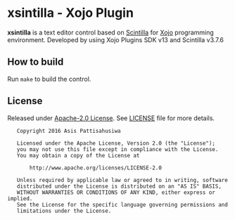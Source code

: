 # xsintilla - Xojo Plugin

**xsintilla** is a text editor control based on [Scintilla](https://www.scintilla.org/) for [Xojo](https://xojo.com/) programming environment.
Developed by using Xojo Plugins SDK v13 and Scintilla v3.7.6

## How to build
Run `make` to build the control.

## License
Released under [Apache-2.0 License](https://opensource.org/licenses/Apache-2.0). See [LICENSE](https://github.com/pattisahusiwa/xsintilla/blob/master/LICENSE) file for more details.

````
   Copyright 2016 Asis Pattisahusiwa

   Licensed under the Apache License, Version 2.0 (the "License");
   you may not use this file except in compliance with the License.
   You may obtain a copy of the License at

       http://www.apache.org/licenses/LICENSE-2.0

   Unless required by applicable law or agreed to in writing, software
   distributed under the License is distributed on an "AS IS" BASIS,
   WITHOUT WARRANTIES OR CONDITIONS OF ANY KIND, either express or implied.
   See the License for the specific language governing permissions and
   limitations under the License.
````
